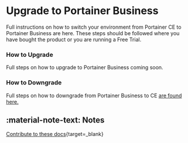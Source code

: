 # Upgrade to Portainer Business

Full instructions on how to switch your environment from Portainer CE to Portainer Business are here. These steps should be followed where you have bought the product or you are running a Free Trial.

### How to Upgrade

Full steps on how to upgrade to Portainer Business coming soon.

### How to Downgrade

Full steps on how to downgrade from Portainer Business to CE [are found here.](https://documentation.portainer.io/v2.0-be/downgrade/be-to-ce/)


## :material-note-text: Notes
[Contribute to these docs](https://github.com/portainer/portainer-docs/blob/master/contributing.md){target=_blank}
